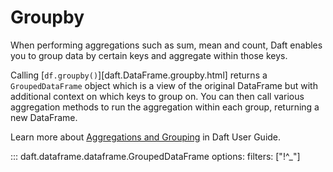 # Groupby

When performing aggregations such as sum, mean and count, Daft enables you to group data by certain keys and aggregate within those keys.

Calling [`df.groupby()`][daft.DataFrame.groupby.html] returns a `GroupedDataFrame` object which is a view of the original DataFrame but with additional context on which keys to group on. You can then call various aggregation methods to run the aggregation within each group, returning a new DataFrame.

Learn more about [Aggregations and Grouping](../core_concepts.md#aggregations-and-grouping) in Daft User Guide.

::: daft.dataframe.dataframe.GroupedDataFrame
    options:
        filters: ["!^_"]
